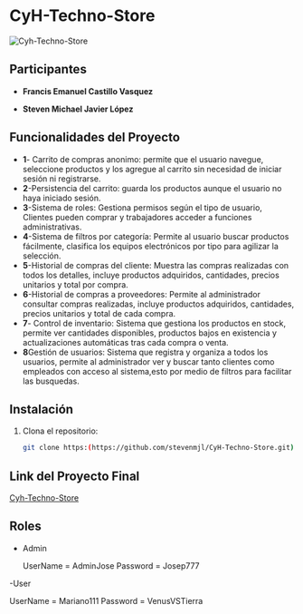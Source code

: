 # CyH-Techno-Store

![Cyh-Techno-Store](https://github.com/user-attachments/assets/e5bac223-6282-4e8b-9558-90069e4038d6)



## Participantes

- **Francis Emanuel Castillo Vasquez**
  
- **Steven Michael Javier López**

## Funcionalidades del Proyecto

- **1**- Carrito de compras anonimo: permite que el usuario navegue, seleccione productos y los agregue al carrito sin necesidad de iniciar sesión ni registrarse.
- **2**-Persistencia del carrito: guarda los productos aunque el usuario no haya iniciado sesión.
- **3**-Sistema de roles: Gestiona permisos según el tipo de usuario, Clientes pueden comprar y trabajadores acceder a funciones administrativas.
- **4**-Sistema de filtros por categoría: Permite al usuario buscar productos fácilmente, clasifica los equipos electrónicos por tipo para agilizar la selección.
- **5**-Historial de compras del cliente: Muestra las compras realizadas con todos los detalles, incluye productos adquiridos, cantidades, precios unitarios y total por compra.
- **6**-Historial de compras a proveedores: Permite al administrador consultar compras realizadas, incluye productos adquiridos, cantidades, precios unitarios y total de cada compra.
- **7**- Control de inventario: Sistema que gestiona los productos en stock, permite ver cantidades disponibles, productos bajos en existencia y actualizaciones automáticas tras cada compra o venta.
- **8**Gestión de usuarios: Sistema que registra y organiza a todos los usuarios, permite al administrador ver y buscar tanto clientes como empleados con acceso al sistema,esto por medio de filtros para facilitar las busquedas.


## Instalación

1. Clona el repositorio:
   ```bash
   git clone https:(https://github.com/stevenmjl/CyH-Techno-Store.git)
   
## Link del Proyecto Final

[Cyh-Techno-Store](https://carrentalproject.azurewebsites.net/)
 
## Roles
- Admin

  UserName = AdminJose
  Password = Josep777

-User

  UserName = Mariano111
  Password = VenusVSTierra
